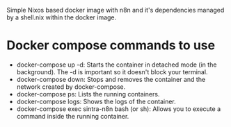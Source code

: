 Simple Nixos based docker image with n8n and it's dependencies managed by a shell.nix within the docker image.

# Docker compose commands to use
 - docker-compose up -d: Starts the container in detached mode (in the background). The -d is important so it doesn't block your terminal.
 - docker-compose down: Stops and removes the container and the network created by docker-compose.
 - docker-compose ps: Lists the running containers.
 - docker-compose logs: Shows the logs of the container.
 - docker-compose exec sintra-n8n bash (or sh): Allows you to execute a command inside the running container.

